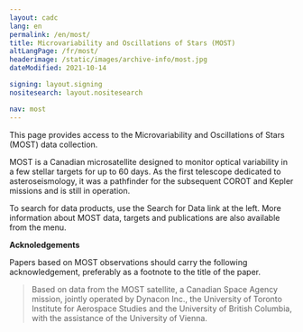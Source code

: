 ```yaml
---
layout: cadc
lang: en
permalink: /en/most/
title: Microvariability and Oscillations of Stars (MOST)
altLangPage: /fr/most/
headerimage: /static/images/archive-info/most.jpg
dateModified: 2021-10-14

signing: layout.signing
nositesearch: layout.nositesearch

nav: most
---
```


<p>
This page provides access to the Microvariability and Oscillations
of Stars (MOST) data collection.
</p>

<p>
MOST is a Canadian microsatellite designed to monitor optical
variability in a few stellar targets for up to 60 days. As the
first telescope dedicated to asteroseismology, it was a pathfinder
for the subsequent COROT and Kepler missions and is still in operation.
</p>

<p>
To search for data products, use the Search for Data link at the left.  More
information about MOST data, targets and publications are also available from
the menu.
</p>

<p>
<strong>Acknoledgements</strong> 
</p>

<p>
Papers based on MOST observations should carry the following
acknowledgement, preferably as a footnote to the title of the paper.
</p>

<blockquote>
 Based on data from the MOST satellite, a Canadian Space Agency
 mission, jointly operated by Dynacon Inc., the University of Toronto
 Institute for Aerospace Studies and the University of British
 Columbia, with the assistance of the University of Vienna.
</blockquote>
